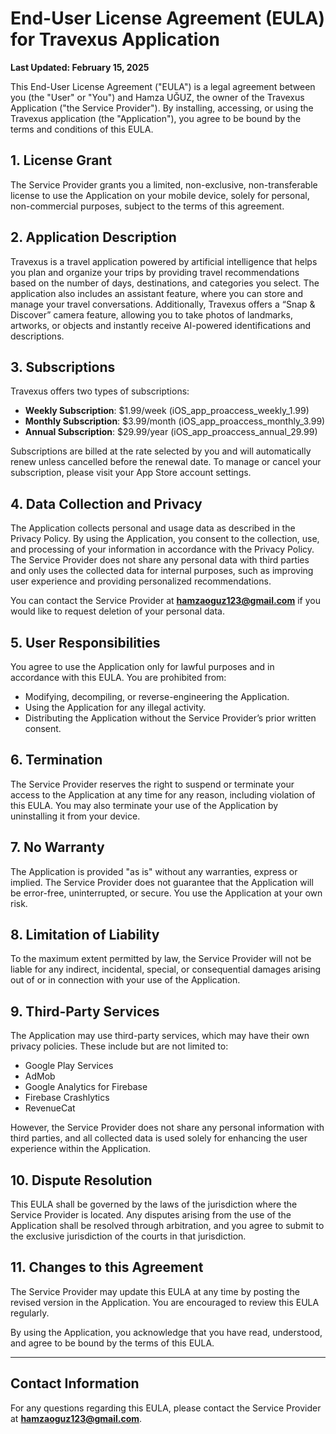 # End-User License Agreement (EULA) for Travexus Application

**Last Updated: February 15, 2025**

This End-User License Agreement ("EULA") is a legal agreement between you (the "User" or "You") and Hamza UĞUZ, the owner of the Travexus Application ("the Service Provider"). By installing, accessing, or using the Travexus application (the "Application"), you agree to be bound by the terms and conditions of this EULA.

## 1. License Grant
The Service Provider grants you a limited, non-exclusive, non-transferable license to use the Application on your mobile device, solely for personal, non-commercial purposes, subject to the terms of this agreement.

## 2. Application Description
Travexus is a travel application powered by artificial intelligence that helps you plan and organize your trips by providing travel recommendations based on the number of days, destinations, and categories you select. The application also includes an assistant feature, where you can store and manage your travel conversations. Additionally, Travexus offers a “Snap & Discover” camera feature, allowing you to take photos of landmarks, artworks, or objects and instantly receive AI-powered identifications and descriptions.

## 3. Subscriptions
Travexus offers two types of subscriptions:

- **Weekly Subscription**: $1.99/week (iOS_app_proaccess_weekly_1.99)
- **Monthly Subscription**: $3.99/month (iOS_app_proaccess_monthly_3.99)
- **Annual Subscription**: $29.99/year (iOS_app_proaccess_annual_29.99)

Subscriptions are billed at the rate selected by you and will automatically renew unless cancelled before the renewal date. To manage or cancel your subscription, please visit your App Store account settings.

## 4. Data Collection and Privacy
The Application collects personal and usage data as described in the Privacy Policy. By using the Application, you consent to the collection, use, and processing of your information in accordance with the Privacy Policy. The Service Provider does not share any personal data with third parties and only uses the collected data for internal purposes, such as improving user experience and providing personalized recommendations.

You can contact the Service Provider at **hamzaoguz123@gmail.com** if you would like to request deletion of your personal data.

## 5. User Responsibilities
You agree to use the Application only for lawful purposes and in accordance with this EULA. You are prohibited from:

- Modifying, decompiling, or reverse-engineering the Application.
- Using the Application for any illegal activity.
- Distributing the Application without the Service Provider’s prior written consent.

## 6. Termination
The Service Provider reserves the right to suspend or terminate your access to the Application at any time for any reason, including violation of this EULA. You may also terminate your use of the Application by uninstalling it from your device.

## 7. No Warranty
The Application is provided "as is" without any warranties, express or implied. The Service Provider does not guarantee that the Application will be error-free, uninterrupted, or secure. You use the Application at your own risk.

## 8. Limitation of Liability
To the maximum extent permitted by law, the Service Provider will not be liable for any indirect, incidental, special, or consequential damages arising out of or in connection with your use of the Application.

## 9. Third-Party Services
The Application may use third-party services, which may have their own privacy policies. These include but are not limited to:

- Google Play Services
- AdMob
- Google Analytics for Firebase
- Firebase Crashlytics
- RevenueCat

However, the Service Provider does not share any personal information with third parties, and all collected data is used solely for enhancing the user experience within the Application.

## 10. Dispute Resolution
This EULA shall be governed by the laws of the jurisdiction where the Service Provider is located. Any disputes arising from the use of the Application shall be resolved through arbitration, and you agree to submit to the exclusive jurisdiction of the courts in that jurisdiction.

## 11. Changes to this Agreement
The Service Provider may update this EULA at any time by posting the revised version in the Application. You are encouraged to review this EULA regularly.

By using the Application, you acknowledge that you have read, understood, and agree to be bound by the terms of this EULA.

---

## Contact Information
For any questions regarding this EULA, please contact the Service Provider at **hamzaoguz123@gmail.com**.
